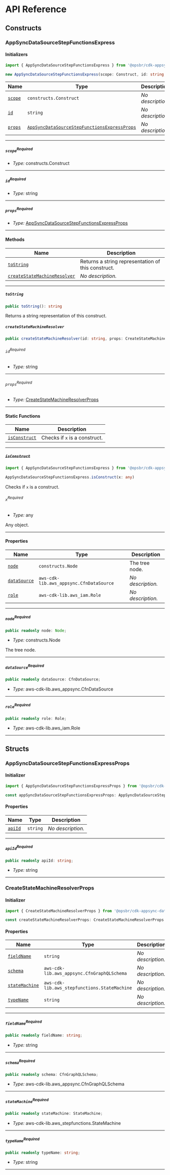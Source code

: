 # API Reference <a name="API Reference" id="api-reference"></a>

## Constructs <a name="Constructs" id="Constructs"></a>

### AppSyncDataSourceStepFunctionsExpress <a name="AppSyncDataSourceStepFunctionsExpress" id="@opsbr/cdk-appsync-data-source-sfn-express.AppSyncDataSourceStepFunctionsExpress"></a>

#### Initializers <a name="Initializers" id="@opsbr/cdk-appsync-data-source-sfn-express.AppSyncDataSourceStepFunctionsExpress.Initializer"></a>

```typescript
import { AppSyncDataSourceStepFunctionsExpress } from '@opsbr/cdk-appsync-data-source-sfn-express'

new AppSyncDataSourceStepFunctionsExpress(scope: Construct, id: string, props: AppSyncDataSourceStepFunctionsExpressProps)
```

| **Name** | **Type** | **Description** |
| --- | --- | --- |
| <code><a href="#@opsbr/cdk-appsync-data-source-sfn-express.AppSyncDataSourceStepFunctionsExpress.Initializer.parameter.scope">scope</a></code> | <code>constructs.Construct</code> | *No description.* |
| <code><a href="#@opsbr/cdk-appsync-data-source-sfn-express.AppSyncDataSourceStepFunctionsExpress.Initializer.parameter.id">id</a></code> | <code>string</code> | *No description.* |
| <code><a href="#@opsbr/cdk-appsync-data-source-sfn-express.AppSyncDataSourceStepFunctionsExpress.Initializer.parameter.props">props</a></code> | <code><a href="#@opsbr/cdk-appsync-data-source-sfn-express.AppSyncDataSourceStepFunctionsExpressProps">AppSyncDataSourceStepFunctionsExpressProps</a></code> | *No description.* |

---

##### `scope`<sup>Required</sup> <a name="scope" id="@opsbr/cdk-appsync-data-source-sfn-express.AppSyncDataSourceStepFunctionsExpress.Initializer.parameter.scope"></a>

- *Type:* constructs.Construct

---

##### `id`<sup>Required</sup> <a name="id" id="@opsbr/cdk-appsync-data-source-sfn-express.AppSyncDataSourceStepFunctionsExpress.Initializer.parameter.id"></a>

- *Type:* string

---

##### `props`<sup>Required</sup> <a name="props" id="@opsbr/cdk-appsync-data-source-sfn-express.AppSyncDataSourceStepFunctionsExpress.Initializer.parameter.props"></a>

- *Type:* <a href="#@opsbr/cdk-appsync-data-source-sfn-express.AppSyncDataSourceStepFunctionsExpressProps">AppSyncDataSourceStepFunctionsExpressProps</a>

---

#### Methods <a name="Methods" id="Methods"></a>

| **Name** | **Description** |
| --- | --- |
| <code><a href="#@opsbr/cdk-appsync-data-source-sfn-express.AppSyncDataSourceStepFunctionsExpress.toString">toString</a></code> | Returns a string representation of this construct. |
| <code><a href="#@opsbr/cdk-appsync-data-source-sfn-express.AppSyncDataSourceStepFunctionsExpress.createStateMachineResolver">createStateMachineResolver</a></code> | *No description.* |

---

##### `toString` <a name="toString" id="@opsbr/cdk-appsync-data-source-sfn-express.AppSyncDataSourceStepFunctionsExpress.toString"></a>

```typescript
public toString(): string
```

Returns a string representation of this construct.

##### `createStateMachineResolver` <a name="createStateMachineResolver" id="@opsbr/cdk-appsync-data-source-sfn-express.AppSyncDataSourceStepFunctionsExpress.createStateMachineResolver"></a>

```typescript
public createStateMachineResolver(id: string, props: CreateStateMachineResolverProps): CfnResolver
```

###### `id`<sup>Required</sup> <a name="id" id="@opsbr/cdk-appsync-data-source-sfn-express.AppSyncDataSourceStepFunctionsExpress.createStateMachineResolver.parameter.id"></a>

- *Type:* string

---

###### `props`<sup>Required</sup> <a name="props" id="@opsbr/cdk-appsync-data-source-sfn-express.AppSyncDataSourceStepFunctionsExpress.createStateMachineResolver.parameter.props"></a>

- *Type:* <a href="#@opsbr/cdk-appsync-data-source-sfn-express.CreateStateMachineResolverProps">CreateStateMachineResolverProps</a>

---

#### Static Functions <a name="Static Functions" id="Static Functions"></a>

| **Name** | **Description** |
| --- | --- |
| <code><a href="#@opsbr/cdk-appsync-data-source-sfn-express.AppSyncDataSourceStepFunctionsExpress.isConstruct">isConstruct</a></code> | Checks if `x` is a construct. |

---

##### ~~`isConstruct`~~ <a name="isConstruct" id="@opsbr/cdk-appsync-data-source-sfn-express.AppSyncDataSourceStepFunctionsExpress.isConstruct"></a>

```typescript
import { AppSyncDataSourceStepFunctionsExpress } from '@opsbr/cdk-appsync-data-source-sfn-express'

AppSyncDataSourceStepFunctionsExpress.isConstruct(x: any)
```

Checks if `x` is a construct.

###### `x`<sup>Required</sup> <a name="x" id="@opsbr/cdk-appsync-data-source-sfn-express.AppSyncDataSourceStepFunctionsExpress.isConstruct.parameter.x"></a>

- *Type:* any

Any object.

---

#### Properties <a name="Properties" id="Properties"></a>

| **Name** | **Type** | **Description** |
| --- | --- | --- |
| <code><a href="#@opsbr/cdk-appsync-data-source-sfn-express.AppSyncDataSourceStepFunctionsExpress.property.node">node</a></code> | <code>constructs.Node</code> | The tree node. |
| <code><a href="#@opsbr/cdk-appsync-data-source-sfn-express.AppSyncDataSourceStepFunctionsExpress.property.dataSource">dataSource</a></code> | <code>aws-cdk-lib.aws_appsync.CfnDataSource</code> | *No description.* |
| <code><a href="#@opsbr/cdk-appsync-data-source-sfn-express.AppSyncDataSourceStepFunctionsExpress.property.role">role</a></code> | <code>aws-cdk-lib.aws_iam.Role</code> | *No description.* |

---

##### `node`<sup>Required</sup> <a name="node" id="@opsbr/cdk-appsync-data-source-sfn-express.AppSyncDataSourceStepFunctionsExpress.property.node"></a>

```typescript
public readonly node: Node;
```

- *Type:* constructs.Node

The tree node.

---

##### `dataSource`<sup>Required</sup> <a name="dataSource" id="@opsbr/cdk-appsync-data-source-sfn-express.AppSyncDataSourceStepFunctionsExpress.property.dataSource"></a>

```typescript
public readonly dataSource: CfnDataSource;
```

- *Type:* aws-cdk-lib.aws_appsync.CfnDataSource

---

##### `role`<sup>Required</sup> <a name="role" id="@opsbr/cdk-appsync-data-source-sfn-express.AppSyncDataSourceStepFunctionsExpress.property.role"></a>

```typescript
public readonly role: Role;
```

- *Type:* aws-cdk-lib.aws_iam.Role

---


## Structs <a name="Structs" id="Structs"></a>

### AppSyncDataSourceStepFunctionsExpressProps <a name="AppSyncDataSourceStepFunctionsExpressProps" id="@opsbr/cdk-appsync-data-source-sfn-express.AppSyncDataSourceStepFunctionsExpressProps"></a>

#### Initializer <a name="Initializer" id="@opsbr/cdk-appsync-data-source-sfn-express.AppSyncDataSourceStepFunctionsExpressProps.Initializer"></a>

```typescript
import { AppSyncDataSourceStepFunctionsExpressProps } from '@opsbr/cdk-appsync-data-source-sfn-express'

const appSyncDataSourceStepFunctionsExpressProps: AppSyncDataSourceStepFunctionsExpressProps = { ... }
```

#### Properties <a name="Properties" id="Properties"></a>

| **Name** | **Type** | **Description** |
| --- | --- | --- |
| <code><a href="#@opsbr/cdk-appsync-data-source-sfn-express.AppSyncDataSourceStepFunctionsExpressProps.property.apiId">apiId</a></code> | <code>string</code> | *No description.* |

---

##### `apiId`<sup>Required</sup> <a name="apiId" id="@opsbr/cdk-appsync-data-source-sfn-express.AppSyncDataSourceStepFunctionsExpressProps.property.apiId"></a>

```typescript
public readonly apiId: string;
```

- *Type:* string

---

### CreateStateMachineResolverProps <a name="CreateStateMachineResolverProps" id="@opsbr/cdk-appsync-data-source-sfn-express.CreateStateMachineResolverProps"></a>

#### Initializer <a name="Initializer" id="@opsbr/cdk-appsync-data-source-sfn-express.CreateStateMachineResolverProps.Initializer"></a>

```typescript
import { CreateStateMachineResolverProps } from '@opsbr/cdk-appsync-data-source-sfn-express'

const createStateMachineResolverProps: CreateStateMachineResolverProps = { ... }
```

#### Properties <a name="Properties" id="Properties"></a>

| **Name** | **Type** | **Description** |
| --- | --- | --- |
| <code><a href="#@opsbr/cdk-appsync-data-source-sfn-express.CreateStateMachineResolverProps.property.fieldName">fieldName</a></code> | <code>string</code> | *No description.* |
| <code><a href="#@opsbr/cdk-appsync-data-source-sfn-express.CreateStateMachineResolverProps.property.schema">schema</a></code> | <code>aws-cdk-lib.aws_appsync.CfnGraphQLSchema</code> | *No description.* |
| <code><a href="#@opsbr/cdk-appsync-data-source-sfn-express.CreateStateMachineResolverProps.property.stateMachine">stateMachine</a></code> | <code>aws-cdk-lib.aws_stepfunctions.StateMachine</code> | *No description.* |
| <code><a href="#@opsbr/cdk-appsync-data-source-sfn-express.CreateStateMachineResolverProps.property.typeName">typeName</a></code> | <code>string</code> | *No description.* |

---

##### `fieldName`<sup>Required</sup> <a name="fieldName" id="@opsbr/cdk-appsync-data-source-sfn-express.CreateStateMachineResolverProps.property.fieldName"></a>

```typescript
public readonly fieldName: string;
```

- *Type:* string

---

##### `schema`<sup>Required</sup> <a name="schema" id="@opsbr/cdk-appsync-data-source-sfn-express.CreateStateMachineResolverProps.property.schema"></a>

```typescript
public readonly schema: CfnGraphQLSchema;
```

- *Type:* aws-cdk-lib.aws_appsync.CfnGraphQLSchema

---

##### `stateMachine`<sup>Required</sup> <a name="stateMachine" id="@opsbr/cdk-appsync-data-source-sfn-express.CreateStateMachineResolverProps.property.stateMachine"></a>

```typescript
public readonly stateMachine: StateMachine;
```

- *Type:* aws-cdk-lib.aws_stepfunctions.StateMachine

---

##### `typeName`<sup>Required</sup> <a name="typeName" id="@opsbr/cdk-appsync-data-source-sfn-express.CreateStateMachineResolverProps.property.typeName"></a>

```typescript
public readonly typeName: string;
```

- *Type:* string

---



